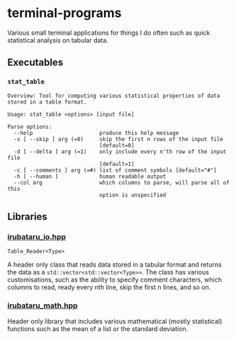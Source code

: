 # terminal-programs
Various small terminal applications for things I do often such as quick statistical analysis on tabular data.

## Executables

### `stat_table`

```
Overview: Tool for computing various statistical properties of data stored in a table format.

Usage: stat_table <options> [input file]

Parse options:
  --help                     produce this help message
  -s [ --skip ] arg (=0)     skip the first n rows of the input file 
                             [default=0]
  -d [ --delta ] arg (=1)    only include every n'th row of the input file 
                             [default=1]
  -c [ --comments ] arg (=#) list of comment symbols [default="#"]
  -h [ --human ]             human readable output
  --col arg                  which columns to parse, will parse all of this 
                             option is unspecified
```

## Libraries

### [irubataru_io.hpp](include/irubataru_io.hpp)

`Table_Reader<Type>`

A header only class that reads data stored in a tabular format and returns the data as a `std::vector<std::vector<Type>>`.
The class has various customisations, such as the ability to specify comment characters, which columns to read, ready every
nth line, skip the first n lines, and so on.

### [irubataru_math.hpp](include/irubataru_math.hpp)

Header only library that includes various mathematical (mostly statistical) functions such as the mean of a list or the standard
deviation.
